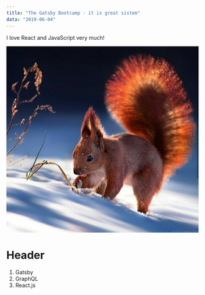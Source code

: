 ```yaml
---
title: "The Gatsby Bootcamp - it is great sistem"
data: "2019-06-04"
---
```


I love React and JavaScript very much!

![Squirrel](./image_2.jpg)

# Header

1. Gatsby
2. GraphQL
3. React.js